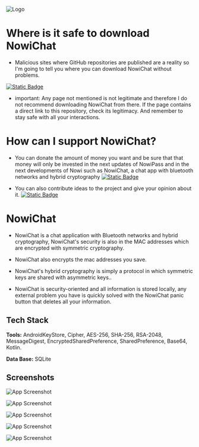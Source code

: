 
![Logo](https://github.com/cuadratico/NowiChat/blob/master/fastlane/metadata/android/en-US/images/logo_NowiChat.webp)


# Where is it safe to download NowiChat

- Malicious sites where GitHub repositories are published are a reality so I'm going to tell you where you can download NowiChat without problems.

[![Static Badge](https://img.shields.io/badge/Github-0.0.1-black)](https://github.com/cuadratico/NowiPass/releases)


- important: Any page not mentioned is not legitimate and therefore I do not recommend downloading NowiChat from there. If the page contains a direct link to this repository, check its legitimacy. And remember to stay safe with all your interactions.


# How can I support NowiChat?

- You can donate the amount of money you want and be sure that that money will only be invested in the next updates of NowiPass and in the next developments of Nowi such as NowiChat, a chat app with bluetooth networks and hybrid cryptography
[![Static Badge](https://img.shields.io/badge/Donate-Kofi-blue)](https://ko-fi.com/cuadratico)

- You can also contribute ideas to the project and give your opinion about it.
[![Static Badge](https://img.shields.io/badge/Idea-form-blue)](https://forms.gle/z6nGwDR2c3cS7sBRA)


# NowiChat

- NowiChat is a chat application with Bluetooth networks and hybrid cryptography, NowiChat's security is also in the MAC addresses which are encrypted with symmetric cryptography.

- NowiChat also encrypts the mac addresses you save.

- NowiChat's hybrid cryptography is simply a protocol in which symmetric keys are shared with asymmetric keys..

- NowiChat is security-oriented and all information is stored locally, any external problem you have is quickly solved with the NowiChat panic button that deletes all your information.


## Tech Stack

**Tools:** AndroidKeyStore, Cipher, AES-256, SHA-256, RSA-2048, MessageDigest, EncryptedSharedPreference, SharedPreference, Base64, Kotlin.

**Data Base:** SQLite


## Screenshots

![App Screenshot](https://github.com/cuadratico/NowiChat/blob/master/fastlane/metadata/android/en-US/images/phoneScreenshots/image_1.png)

![App Screenshot](https://github.com/cuadratico/NowiChat/blob/master/fastlane/metadata/android/en-US/images/phoneScreenshots/image_2.png)

![App Screenshot](https://github.com/cuadratico/NowiChat/blob/master/fastlane/metadata/android/en-US/images/phoneScreenshots/image_3.png)

![App Screenshot](https://github.com/cuadratico/NowiChat/blob/master/fastlane/metadata/android/en-US/images/phoneScreenshots/image_4.png)

![App Screenshot](https://github.com/cuadratico/NowiChat/blob/master/fastlane/metadata/android/en-US/images/phoneScreenshots/image_5.png)


